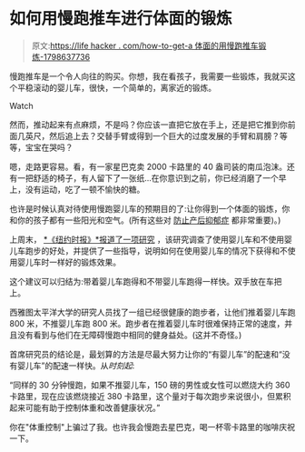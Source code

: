 # 如何用慢跑推车进行体面的锻炼

> 原文:[https://life hacker . com/how-to-get-a 体面的用慢跑推车锻炼-1798637736](https://lifehacker.com/how-to-get-a-decent-workout-with-a-jogging-stroller-1798637736)

慢跑推车是一个令人向往的购买。你想，我在看孩子，我需要一些锻炼，我就买这个平稳滚动的婴儿车，很快，一个简单的，离家近的锻炼。

Watch

然而，推动起来有点麻烦，不是吗？你应该一直把它放在手上，还是把它推到你前面几英尺，然后追上去？交替手臂或得到一个巨大的过度发展的手臂和肩膀？等等，宝宝在哭吗？

嗯，走路更容易。看，有一家星巴克卖 2000 卡路里的 40 盎司装的南瓜泡沫。还有一把舒适的椅子，有人留下了一张纸...在你意识到之前，你已经消磨了一个早上，没有运动，吃了一顿不愉快的糖。

也许是时候认真对待使用慢跑婴儿车的预期目的了:让你得到一个体面的锻炼，你和你的孩子都有一些阳光和空气。(所有这些对 [防止产后抑郁症](http://offspring.lifehacker.com/how-to-get-just-enough-exercise-to-help-stave-off-postp-1797827555#_ga=2.207208465.304312588.1503953950-185554498.1503953950) 都非常重要)。)

上周末， [*《纽约时报》*报道了一项研究](https://www.nytimes.com/2017/08/24/magazine/how-to-run-with-a-jogging-stroller.html) ，该研究调查了使用婴儿车和不使用婴儿车跑步的好处，并提供了一些指导，说明如何在使用婴儿车的情况下获得和不使用婴儿车时一样好的锻炼效果。

这个建议可以归结为:带着婴儿车跑得和不带婴儿车跑得一样快。双手放在车把上。

西雅图太平洋大学的研究人员找了一组已经很健康的跑步者，让他们推着婴儿车跑 800 米，不推婴儿车跑 800 米。跑步者在推着婴儿车时很难保持正常的速度，并且没有看到与他们在无障碍慢跑中相同的健身益处。(这并不奇怪。)

首席研究员的结论是，最划算的方法是尽最大努力让你的“有婴儿车”的配速和“没有婴儿车”的配速一样快。从*时刻起*:

“同样的 30 分钟慢跑，如果不推婴儿车，150 磅的男性或女性可以燃烧大约 360 卡路里，现在应该燃烧接近 380 卡路里，这个量对于每次跑步来说很小，但累积起来可能有助于控制体重和改善健康状况。”

你在"体重控制"上骗过了我。也许我会慢跑去星巴克，喝一杯零卡路里的咖啡庆祝一下。